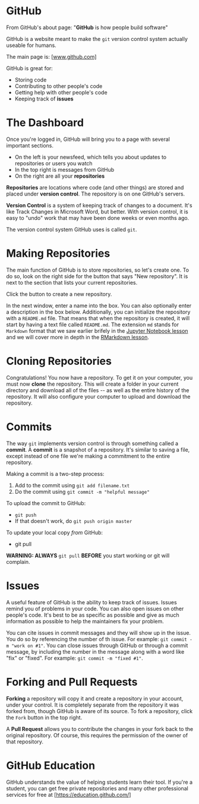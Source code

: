 # GitHub

From GitHub's about page: "**GitHub** is how people build software"

GitHub is a website meant to make the `git` version control system actually useable for humans.

The main page is: [www.github.com]

GitHub is great for:
 * Storing code
 * Contributing to other people's code
 * Getting help with other people's code
 * Keeping track of **issues**

# The Dashboard

Once you're logged in, GitHub will bring you to a page with several important sections.
 * On the left is your newsfeed, which tells you about updates to repositories or users you watch
 * In the top right is messages from GitHub
 * On the right are all your **repositories**

**Repositories** are locations where code (and other things) are stored and placed under **version control**. The repository is on one GitHub's servers.

**Version Control** is a system of keeping track of changes to a document.
It's like Track Changes in Microsoft Word, but better.
With version control, it is easy to "undo" work that may have been done weeks or even months ago.

The version control system GitHub uses is called `git`.

# Making Repositories

The main function of GitHub is to store repositories, so let's create one. To do so, look on the right side for the button that says "New repository". It is next to the section that lists your current repositories.

Click the button to create a new repository.

In the next window, enter a name into the box. You can also optionally enter a description in the box below. Additionally, you can initialize the repository with a `README.md` file. That means that when the repository is created, it will start by having a text file called `README.md`. The extension `md` stands for `Markdown` format that we saw earlier brifely in the [Jupyter Notebook lesson]() and we will cover more in depth in the [RMarkdown lesson]().

# Cloning Repositories

Congratulations! You now have a repository. To get it on your computer, you must now **clone** the repository. This will create a folder in your current directory and download all of the files -- as well as the entire history of the repository. It will also configure your computer to upload and download the repository.

# Commits

The way `git` implements version control is through something called a **commit**. A **commit** is a snapshot of a repository. It's similar to saving a file, except instead of one file we're making a commitment to the entire repository.

Making a commit is a two-step process:
 1. Add to the commit using `git add filename.txt`
 2. Do the commit using `git commit -m "helpful message"`

To upload the commit to GitHub:
 * `git push`
 * If that doesn't work, do `git push origin master`

To update your local copy *from* GitHub:
 * git pull

**WARNING: ALWAYS** `git pull` **BEFORE** you start working or git will complain.

# Issues

A useful feature of GitHub is the ability to keep track of issues.
Issues remind you of problems in your code.
You can also open issues on other people's code.
It's best to be as specific as possible and give as much information as possible to help the maintainers fix your problem.

You can cite issues in commit messages and they will show up in the issue. You do so by referencing the number of th issue. For example: `git commit -m "work on #1"`.
You can close issues through GitHub or through a commit message, by including the number in the message along with a word like "fix" or "fixed". For example: `git commit -m "fixed #1"`.

# Forking and Pull Requests

**Forking** a repository will copy it and create a repository in your account, under your control. It is completely separate from the repository it was forked from, though GitHub is aware of its source. To fork a repository, click the `Fork` button in the top right.

A **Pull Request** allows you to contribute the changes in your fork back to the original repository. Of course, this requires the permission of the owner of that repository.

# GitHub Education

GitHub understands the value of helping students learn their tool.
If you're a student, you can get free private repositories and many other professional services for free at [https://education.github.com/]








